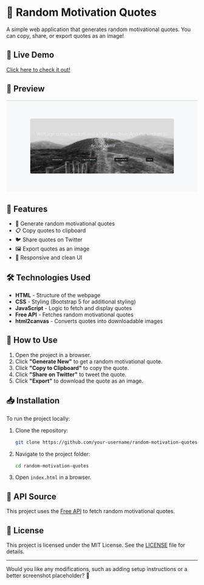# 🌟 Random Motivation Quotes

A simple web application that generates random motivational quotes. You can copy, share, or export quotes as an image!

## 🚀 Live Demo

[Click here to check it out!](https://randommotivationquotes.netlify.app/)

## 📸 Preview

![Random Motivation Quotes Screenshot](./asset/Screenshot%202025-03-19%20202048.png)

## 🎯 Features

- 🔄 Generate random motivational quotes
- 📋 Copy quotes to clipboard
- 🐦 Share quotes on Twitter
- 🖼️ Export quotes as an image
- 🎨 Responsive and clean UI

## 🛠️ Technologies Used

- **HTML** - Structure of the webpage
- **CSS** - Styling (Bootstrap 5 for additional styling)
- **JavaScript** - Logic to fetch and display quotes
- **Free API** - Fetches random motivational quotes
- **html2canvas** - Converts quotes into downloadable images

## 📌 How to Use

1. Open the project in a browser.
2. Click **"Generate New"** to get a random motivational quote.
3. Click **"Copy to Clipboard"** to copy the quote.
4. Click **"Share on Twitter"** to tweet the quote.
5. Click **"Export"** to download the quote as an image.

## 📥 Installation

To run the project locally:

1. Clone the repository:
   ```sh
   git clone https://github.com/your-username/random-motivation-quotes.git
   ```
2. Navigate to the project folder:
   ```sh
   cd random-motivation-quotes
   ```
3. Open `index.html` in a browser.

## 🔗 API Source

This project uses the [Free API](https://api.freeapi.app/api/v1/public/quotes/quote/random) to fetch random motivational quotes.

## 📜 License

This project is licensed under the MIT License. See the [LICENSE](./LICENSE) file for details.

---

Would you like any modifications, such as adding setup instructions or a better screenshot placeholder? 🚀
